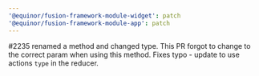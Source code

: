 ```yaml
---
'@equinor/fusion-framework-module-widget': patch
'@equinor/fusion-framework-module-app': patch
---
```


#2235 renamed a method and changed type. This PR forgot to change to the correct param when using this method. Fixes typo - update to use actions `type` in the reducer.
